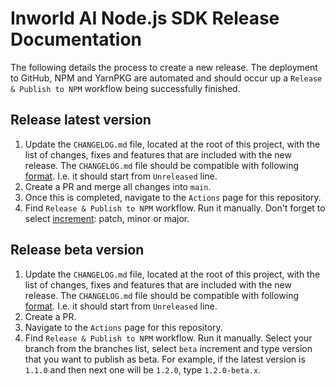 # Inworld AI Node.js SDK Release Documentation

The following details the process to create a new release. The deployment to GitHub, NPM and YarnPKG are automated and should occur up a `Release & Publish to NPM` workflow being successfully finished.

## Release latest version

1. Update the `CHANGELOG.md` file, located at the root of this project, with the list of changes, fixes and features that are included with the new release. The `CHANGELOG.md` file should be compatible with following [format](https://keepachangelog.com). I.e. it should start from `Unreleased` line.
1. Create a PR and merge all changes into `main`.
1. Once this is completed, navigate to the `Actions` page for this repository.
1. Find `Release & Publish to NPM` workflow. Run it manually. Don't forget to select [increment](https://semver.org): patch, minor or major.

## Release beta version

1. Update the `CHANGELOG.md` file, located at the root of this project, with the list of changes, fixes and features that are included with the new release. The `CHANGELOG.md` file should be compatible with following [format](https://keepachangelog.com). I.e. it should start from `Unreleased` line.
1. Create a PR.
1. Navigate to the `Actions` page for this repository.
1. Find `Release & Publish to NPM` workflow. Run it manually. Select your branch from the branches list, select `beta` increment and type version that you want to publish as beta. For example, if the latest version is `1.1.0` and then next one will be `1.2.0`, type `1.2.0-beta.x`.
